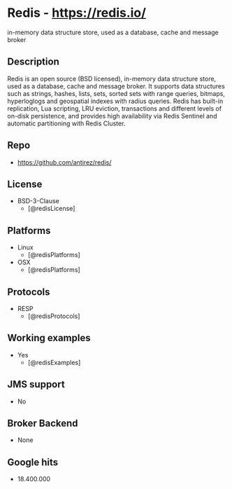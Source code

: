 # Redis - https://redis.io/
in-memory data structure store, used as a database, cache and message broker


## Description
Redis is an open source (BSD licensed), in-memory data structure store, used as a database, cache and message broker. It supports data structures such as strings, hashes, lists, sets, sorted sets with range queries, bitmaps, hyperloglogs and geospatial indexes with radius queries. Redis has built-in replication, Lua scripting, LRU eviction, transactions and different levels of on-disk persistence, and provides high availability via Redis Sentinel and automatic partitioning with Redis Cluster.


## Repo
- https://github.com/antirez/redis/


## License
- BSD-3-Clause
    - [@redisLicense]


## Platforms
- Linux
    - [@redisPlatforms]
- OSX
    - [@redisPlatforms]


## Protocols
- RESP
    - [@redisProtocols]


## Working examples
- Yes
    - [@redisExamples]


## JMS support
- No


## Broker Backend
- None


## Google hits
- 18.400.000

